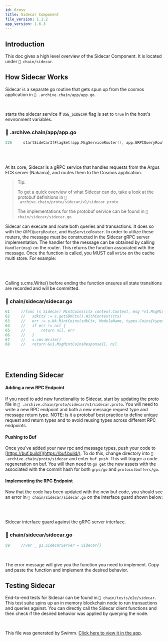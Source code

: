 ```yaml
---
id: 6rosv
title: Sidecar Component
file_version: 1.1.2
app_version: 1.6.3
---
```


## Introduction

This doc gives a high level overview of the Sidecar Component. It is located under `📄 chain/sidecar`.

## How Sidecar Works

Sidecar is a separate go routine that gets spun up from the cosmos application in `📄 .archive.chain/app/app.go`.

<br/>

starts the sidecar service if `USE_SIDECAR` flag is set to `true` in the host's environment variables.
<!-- NOTE-swimm-snippet: the lines below link your snippet to Swimm -->
### 📄 .archive.chain/app/app.go
```go
226    	startSideCarIfFlagSet(app.MsgServiceRouter(), app.GRPCQueryRouter(), app.BankKeeper, app.GetBaseApp().CommitMultiStore().CacheMultiStore(), app.Logger(), app.msgPool)
```

<br/>

<br/>

At its core, Sidecar is a gRPC service that handles requests from the Argus ECS server (Nakama), and routes them to the Cosmos application.

> Tip:
> 
> To get a quick overview of what Sidecar can do, take a look at the protobuf definitions in `📄 .archive.chain/proto/sidecar/v1/sidecar.proto`
> 
> The implementations for the protobuf service can be found in `📄 chain/sidecar/sidecar.go`.

Sidecar can execute and route both queries and transactions. It does so with the `GRPCQueryRouter`<swm-token data-swm-token=":.archive.chain/app/app.go:226:12:12:`	startSideCarIfFlagSet(app.MsgServiceRouter(), app.GRPCQueryRouter(), app.BankKeeper, app.GetBaseApp().CommitMultiStore().CacheMultiStore(), app.Logger(), app.msgPool)`"/>, and `MsgServiceRouter`<swm-token data-swm-token=":.archive.chain/app/app.go:226:5:5:`	startSideCarIfFlagSet(app.MsgServiceRouter(), app.GRPCQueryRouter(), app.BankKeeper, app.GetBaseApp().CommitMultiStore().CacheMultiStore(), app.Logger(), app.msgPool)`"/>. In order to utilize these routers, the message must be constructed in the Sidecar gRPC server implementation. The handler for the message can be obtained by calling `Handler(msg)` on the router. This returns the function associated with the message. Once the function is called, you MUST call `Write` on the cache multi store. For example:

<br/>

<br/>

Calling s.cms.Write() before ending the function ensures all state transitions are recorded and will be committed.
<!-- NOTE-swimm-snippet: the lines below link your snippet to Swimm -->
### 📄 chain/sidecar/sidecar.go
```go
61     //func (s Sidecar) MintCoins(ctx context.Context, msg *v1.MsgMintCoins) (*v1.MsgMintCoinsResponse, error) {
62     //	sdkCtx := s.getSDKCtx().WithContext(ctx)
63     //	err := s.bk.MintCoins(sdkCtx, ModuleName, types.Coins{types.NewInt64Coin(msg.Denom, msg.Amount)})
64     //	if err != nil {
65     //		return nil, err
66     //	}
67     //	s.cms.Write()
68     //	return &v1.MsgMintCoinsResponse{}, nil
```

<br/>

<br/>

## Extending Sidecar

#### Adding a new RPC Endpoint

If you need to add new functionality to Sidecar, start by updating the proto file in `📄 .archive.chain/proto/sidecar/v1/sidecar.proto`. You will need to write a new RPC endpoint and both a new message request type and message return type. NOTE: is it a protobuf best practice to define unique request and return types and to avoid reusing types across different RPC endpoints.

#### Pushing to Buf

Once you've added your new rpc and message types, push your code to [https://buf.build/](https://buf.build/). To do this, change directory into `📄 .archive.chain/proto/sidecar` and enter `buf push`. This will trigger a code regeneration on buf. You will then need to `go get` the new assets with the associated with the commit hash for both `grpc/go` and `protocolbuffers/go`.

#### Implementing the RPC Endpoint

Now that the code has been updated with the new buf code, you should see an error in `📄 chain/sidecar/sidecar.go` on the interface guard shown below:

<br/>

<br/>

Sidecar interface guard against the gRPC server interface.
<!-- NOTE-swimm-snippet: the lines below link your snippet to Swimm -->
### 📄 chain/sidecar/sidecar.go
```go
59     //var _ g1.SidecarServer = Sidecar{}
```

<br/>

The error message will give you the function you need to implement. Copy and paste the function and implement the desired behavior.

## Testing Sidecar

End-to-end tests for Sidecar can be found in `📄 chain/tests/e2e/sidecar`. This test suite spins up an in memory blockchain node to run transactions and queries against. You can directly call the Sidecar client functions and then check if the desired behavior was applied by querying the node.

<br/>

This file was generated by Swimm. [Click here to view it in the app](https://app.swimm.io/repos/Z2l0aHViJTNBJTNBd29ybGQtZW5naW5lJTNBJTNBQXJndXMtTGFicw==/docs/6rosv).
